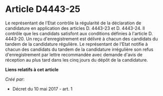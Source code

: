 # Article D4443-25

Le représentant de l'Etat contrôle la régularité de la déclaration de candidature en application des articles D. 4443-23 et
D. 4443-24. Il contrôle que les candidats satisfont aux conditions définies à l'article D. 4443-20. Un reçu d'enregistrement
est délivré à chacun des candidats du tandem de la candidature régulière. Le représentant de l'Etat notifie à chacun des
candidats du tandem de la candidature irrégulière son refus d'enregistrement par lettre recommandée avec demande d'avis de
réception au plus tard dans les cinq jours du dépôt de la candidature.

**Liens relatifs à cet article**

_Créé par_:

  - Décret du 10 mai 2017 - art. 1
